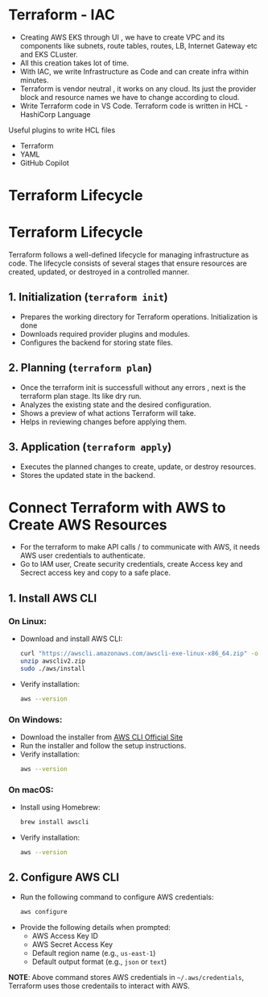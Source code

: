# Terraform - IAC
* Creating AWS EKS through UI , we have to create VPC and its components like subnets, route tables, routes, LB, Internet Gateway etc and EKS CLuster. 
* All this creation takes lot of time. 
* With IAC, we write Infrastructure as Code and can create infra within minutes.
* Terraform is vendor neutral , it works on any cloud. Its just the provider block and resource names we have to change according to cloud. 
* Write Terraform code in VS Code. Terraform code is written in HCL - HashiCorp Language

Useful plugins to write HCL files

* Terraform
* YAML
* GitHub Copilot


# Terraform Lifecycle

# Terraform Lifecycle

Terraform follows a well-defined lifecycle for managing infrastructure as code. The lifecycle consists of several stages that ensure resources are created, updated, or destroyed in a controlled manner.

## 1. **Initialization (`terraform init`)**
- Prepares the working directory for Terraform operations. Initialization is done
- Downloads required provider plugins and modules.
- Configures the backend for storing state files.

## 2. **Planning (`terraform plan`)**
- Once the terraform init is successfull without any errors , next is the terraform plan stage. Its like dry run. 
- Analyzes the existing state and the desired configuration.
- Shows a preview of what actions Terraform will take.
- Helps in reviewing changes before applying them.

## 3. **Application (`terraform apply`)**
- Executes the planned changes to create, update, or destroy resources.
- Stores the updated state in the backend.


# Connect Terraform with AWS to Create AWS Resources

* For the terraform to make API calls / to communicate with AWS, it needs AWS user credentials to authenticate.
* Go to IAM user, Create security credentials, create Access key and Secrect access key and copy to a safe place. 

## 1. **Install AWS CLI**
### On Linux:
- Download and install AWS CLI:
  ```sh
  curl "https://awscli.amazonaws.com/awscli-exe-linux-x86_64.zip" -o "awscliv2.zip"
  unzip awscliv2.zip
  sudo ./aws/install
  ```
- Verify installation:
  ```sh
  aws --version
  ```

### On Windows:
- Download the installer from [AWS CLI Official Site](https://docs.aws.amazon.com/cli/latest/userguide/getting-started-install.html)
- Run the installer and follow the setup instructions.
- Verify installation:
  ```sh
  aws --version
  ```

### On macOS:
- Install using Homebrew:
  ```sh
  brew install awscli
  ```
- Verify installation:
  ```sh
  aws --version
  ```

## 2. **Configure AWS CLI**
- Run the following command to configure AWS credentials:
  ```sh
  aws configure
  ```
- Provide the following details when prompted:
  - AWS Access Key ID
  - AWS Secret Access Key
  - Default region name (e.g., `us-east-1`)
  - Default output format (e.g., `json` or `text`)

**NOTE**: Above command stores AWS credentials in `~/.aws/credentials`, Terraform uses those credentails to interact with AWS.









